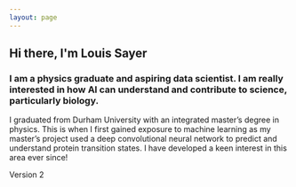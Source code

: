 ```yaml
---
layout: page
---
```

## Hi there, I'm Louis Sayer 

### I am a physics graduate and aspiring data scientist. I am really interested in how AI can understand and contribute to science, particularly biology.

I graduated from Durham University with an integrated master’s degree in physics. This is when I first gained exposure to machine learning as my master’s project used a deep convolutional neural network to predict and understand protein transition states. I have developed a keen interest in this area ever since! 

Version 2
